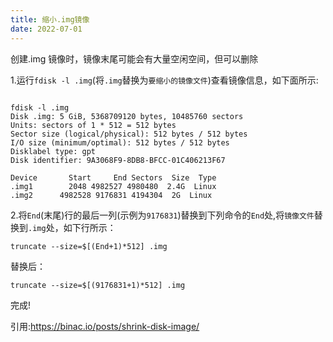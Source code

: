 ```yaml
---
title: 缩小.img镜像
date: 2022-07-01
---
```


创建.img 镜像时，镜像末尾可能会有大量空闲空间，但可以删除

1.运行`fdisk -l .img`(将`.img`替换为`要缩小的镜像文件`)查看镜像信息，如下面所示:

```

fdisk -l .img
Disk .img: 5 GiB, 5368709120 bytes, 10485760 sectors
Units: sectors of 1 * 512 = 512 bytes
Sector size (logical/physical): 512 bytes / 512 bytes
I/O size (minimum/optimal): 512 bytes / 512 bytes
Disklabel type: gpt
Disk identifier: 9A3068F9-8DB8-BFCC-01C406213F67

Device       Start     End Sectors  Size  Type
.img1        2048 4982527 4980480  2.4G  Linux
.img2      4982528 9176831 4194304  2G  Linux

```

2.将`End`(末尾)行的最后一列(示例为`9176831`)替换到下列命令的`End`处,将`镜像文件`替换到`.img`处，如下行所示：

```
truncate --size=$[(End+1)*512] .img
```

替换后：

```
truncate --size=$[(9176831+1)*512] .img
```

完成!

引用:https://binac.io/posts/shrink-disk-image/
